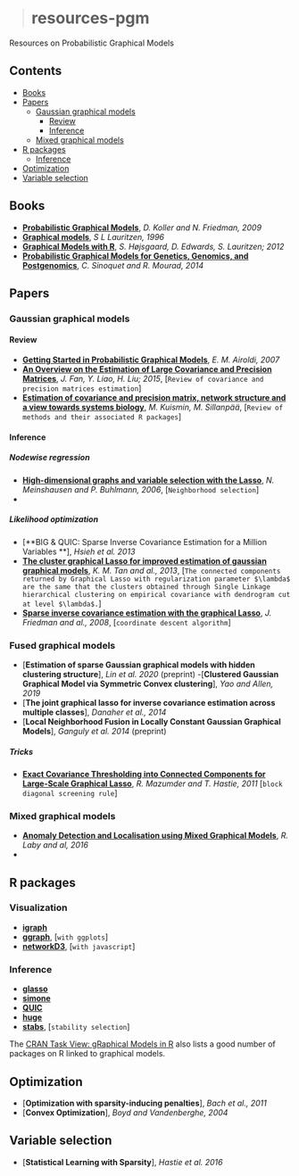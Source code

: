 ># resources-pgm
Resources on Probabilistic Graphical Models

## Contents
  * [Books](#books)
  * [Papers](#papers)
    * [Gaussian graphical models](#gaussian-graphical-models)
      * [Review](#review)
      * [Inference](#inference)
    * [Mixed graphical models](#mixed-graphical-models)
  * [R packages](#r-packages)
    * [Inference](#inference)
  * [Optimization](#optim)
  * [Variable selection](#variable-selection)
  
## Books
  - [**Probabilistic Graphical Models**](https://mitpress.mit.edu/books/probabilistic-graphical-models), *D. Koller and N. Friedman, 2009*
  - [**Graphical models**](https://play.google.com/store/books/details?id=mGQWkx4guhAC&rdid=book-mGQWkx4guhAC&rdot=1&source=gbs_atb&pcampaignid=books_booksearch_atb), *S L Lauritzen, 1996*
  - [**Graphical Models with R**](https://link.springer.com/10.1007/978-1-4614-2299-0), *S. Højsgaard, D. Edwards, S. Lauritzen; 2012*
  - [**Probabilistic Graphical Models for Genetics, Genomics, and Postgenomics**](https://global.oup.com/academic/product/probabilistic-graphical-models-for-genetics-genomics-and-postgenomics-9780198709022?cc=fr&lang=en&), *C. Sinoquet and R. Mourad, 2014*

## Papers

### Gaussian graphical models

#### Review
  - [**Getting Started in Probabilistic Graphical Models**](https://arxiv.org/abs/math/0608017), *E. M. Airoldi, 2007*
  - [**An Overview on the Estimation of Large Covariance and Precision Matrices**](https://arxiv.org/abs/1504.02995), *J. Fan, Y. Liao, H. Liu; 2015*, [`Review of covariance and precision matrices estimation`]
  - [**Estimation of covariance and precision matrix, network structure and a view towards systems biology**](https://doi.wiley.com/10.1002/wics.1415), *M. Kuismin, M. Sillanpää*, [`Review of methods and their associated R packages`]

#### Inference

##### Nodewise regression
  - [**High-dimensional graphs and variable selection with the Lasso**](https://arxiv.org/abs/math/0608017), *N. Meinshausen and P. Buhlmann, 2006*, [`Neighborhood selection`]
  - 

##### Likelihood optimization
  - [**BIG & QUIC: Sparse Inverse Covariance Estimation for a Million Variables **], *Hsieh et al. 2013*
  - [**The cluster graphical Lasso for improved estimation of gaussian graphical models**](https://arxiv.org/abs/1307.5339), *K. M. Tan and al., 2013*, [`The connected components returned by Graphical Lasso with regularization parameter $\lambda$ are the same that the clusters obtained through Single Linkage hierarchical clustering on empirical covariance with dendrogram cut at level $\lambda$.`]
  - [**Sparse inverse covariance estimation with the graphical Lasso**](https://arxiv.org/abs/0708.3517), *J. Friedman and al., 2008*, [`coordinate descent algorithm`]


### Fused graphical models
- [**Estimation of sparse Gaussian graphical models with hidden clustering structure**], *Lin et al. 2020* (preprint)
-[**Clustered Gaussian Graphical Model via Symmetric Convex clustering**], *Yao and Allen, 2019*
- [**The joint graphical lasso for inverse covariance estimation across multiple classes**], *Danaher et al., 2014*
- [**Local Neighborhood Fusion in Locally Constant Gaussian Graphical Models**], *Ganguly et al. 2014* (preprint)

  
##### Tricks
  - [**Exact Covariance Thresholding into Connected Components for Large-Scale Graphical Lasso**](https://arxiv.org/abs/1108.3829), *R. Mazumder and T. Hastie, 2011* [`block diagonal screening rule`]
  
### Mixed graphical models
  - [**Anomaly Detection and Localisation using Mixed Graphical Models**](https://arxiv.org/abs/1607.05974), *R. Laby and al, 2016*
  - 
  

## R packages

### Visualization
  - [**igraph**](https://cran.r-project.org/package=igraph)
  - [**ggraph**](https://cran.r-project.org/package=ggraph), [`with ggplots`]
  - [**networkD3**](https://cran.r-project.org/package=ggraph), [`with javascript`]

### Inference
  - [**glasso**](https://cran.r-project.org/package=glasso)
  - [**simone**](https://cran.r-project.org/package=simone)
  - [**QUIC**](https://cran.r-project.org/package=QUIC)
  - [**huge**](https://cran.r-project.org/package=huge)
  - [**stabs**](https://cran.r-project.org/package=stabs), [`stability selection`] 
  
The [CRAN Task View: gRaphical Models in R](https://cran.r-project.org/web/views/gR.html) also lists a good number of packages on R linked to graphical models.

## Optimization
  - [**Optimization with sparsity-inducing penalties**], *Bach et al., 2011*
  - [**Convex Optimization**], *Boyd and Vandenberghe, 2004*
  
## Variable selection
  - [**Statistical Learning with Sparsity**], *Hastie et al. 2016*